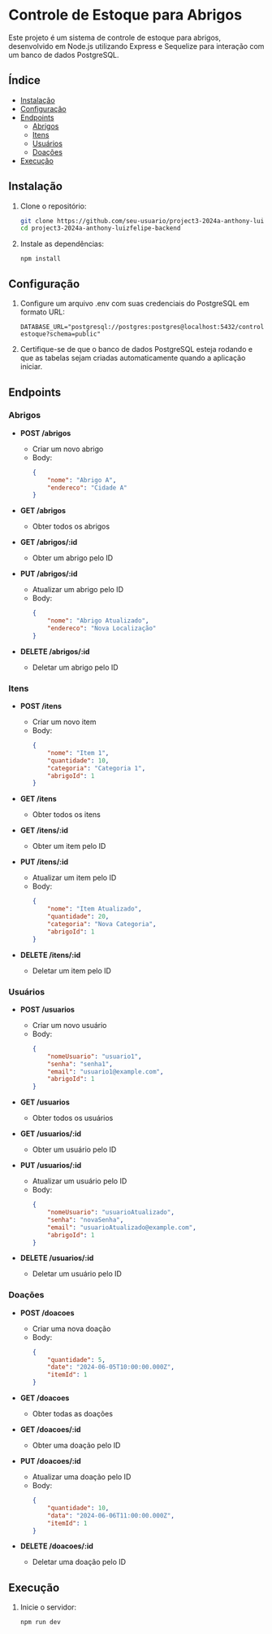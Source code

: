 # Controle de Estoque para Abrigos

Este projeto é um sistema de controle de estoque para abrigos, desenvolvido em Node.js utilizando Express e Sequelize para interação com um banco de dados PostgreSQL.

## Índice

- [Instalação](#instalação)
- [Configuração](#configuração)
- [Endpoints](#endpoints)
  - [Abrigos](#abrigos)
  - [Itens](#itens)
  - [Usuários](#usuários)
  - [Doações](#doações)
- [Execução](#execução)

## Instalação

1. Clone o repositório:
   ```bash
   git clone https://github.com/seu-usuario/project3-2024a-anthony-luizfelipe-backend-2.git
   cd project3-2024a-anthony-luizfelipe-backend

2. Instale as dependências:
   
    ```
   npm install
## Configuração 

1. Configure um arquivo .env com suas credenciais do PostgreSQL em formato URL:

    ```
    DATABASE_URL="postgresql://postgres:postgres@localhost:5432/controle-estoque?schema=public"
    ```

3. Certifique-se de que o banco de dados PostgreSQL esteja rodando e que as tabelas sejam criadas automaticamente quando a aplicação iniciar.

## Endpoints

### Abrigos

- **POST /abrigos**
  - Criar um novo abrigo
  - Body:
    ```json
    {
        "nome": "Abrigo A",
        "endereco": "Cidade A"
    }
    ```

- **GET /abrigos**
  - Obter todos os abrigos

- **GET /abrigos/:id**
  - Obter um abrigo pelo ID

- **PUT /abrigos/:id**
  - Atualizar um abrigo pelo ID
  - Body:
    ```json
    {
        "nome": "Abrigo Atualizado",
        "endereco": "Nova Localização"
    }
    ```

- **DELETE /abrigos/:id**
  - Deletar um abrigo pelo ID

### Itens

- **POST /itens**
  - Criar um novo item
  - Body:
    ```json
    {
        "nome": "Item 1",
        "quantidade": 10,
        "categoria": "Categoria 1",
        "abrigoId": 1
    }
    ```

- **GET /itens**
  - Obter todos os itens

- **GET /itens/:id**
  - Obter um item pelo ID

- **PUT /itens/:id**
  - Atualizar um item pelo ID
  - Body:
    ```json
    {
        "nome": "Item Atualizado",
        "quantidade": 20,
        "categoria": "Nova Categoria",
        "abrigoId": 1
    }
    ```

- **DELETE /itens/:id**
  - Deletar um item pelo ID

### Usuários

- **POST /usuarios**
  - Criar um novo usuário
  - Body:
    ```json
    {
        "nomeUsuario": "usuario1",
        "senha": "senha1",
        "email": "usuario1@example.com",
        "abrigoId": 1
    }
    ```

- **GET /usuarios**
  - Obter todos os usuários

- **GET /usuarios/:id**
  - Obter um usuário pelo ID

- **PUT /usuarios/:id**
  - Atualizar um usuário pelo ID
  - Body:
    ```json
    {
        "nomeUsuario": "usuarioAtualizado",
        "senha": "novaSenha",
        "email": "usuarioAtualizado@example.com",
        "abrigoId": 1
    }
    ```

- **DELETE /usuarios/:id**
  - Deletar um usuário pelo ID

### Doações

- **POST /doacoes**
  - Criar uma nova doação
  - Body:
    ```json
    {
        "quantidade": 5,
        "date": "2024-06-05T10:00:00.000Z",
        "itemId": 1
    }
    ```

- **GET /doacoes**
  - Obter todas as doações

- **GET /doacoes/:id**
  - Obter uma doação pelo ID

- **PUT /doacoes/:id**
  - Atualizar uma doação pelo ID
  - Body:
    ```json
    {
        "quantidade": 10,
        "data": "2024-06-06T11:00:00.000Z",
        "itemId": 1
    }
    ```

- **DELETE /doacoes/:id**
  - Deletar uma doação pelo ID

## Execução

1. Inicie o servidor:
   ```bash
   npm run dev




